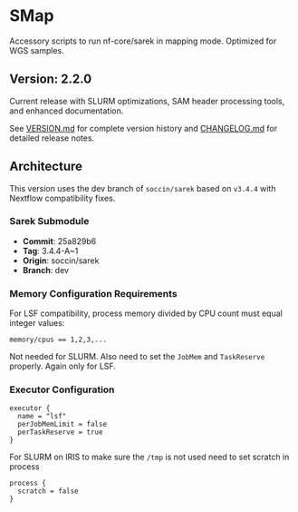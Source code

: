 # SMap

Accessory scripts to run nf-core/sarek in mapping mode. Optimized for WGS samples. 

## Version: 2.2.0

Current release with SLURM optimizations, SAM header processing tools, and enhanced documentation.

See [VERSION.md](VERSION.md) for complete version history and [CHANGELOG.md](CHANGELOG.md) for detailed release notes.

## Architecture

This version uses the dev branch of `soccin/sarek` based on `v3.4.4` with Nextflow compatibility fixes.

### Sarek Submodule
- **Commit**: 25a829b6
- **Tag**: 3.4.4-A~1  
- **Origin**: soccin/sarek
- **Branch**: dev

### Memory Configuration Requirements

For LSF compatibility, process memory divided by CPU count must equal integer values:
```
memory/cpus == 1,2,3,...
```
Not needed for SLURM. Also need to set the `JobMem` and `TaskReserve` properly.
Again only for LSF.

### Executor Configuration
```
executor {
  name = "lsf"
  perJobMemLimit = false
  perTaskReserve = true
}
```

For SLURM on IRIS to make sure the `/tmp` is not used need to set
scratch in process
```
process {
  scratch = false 
}